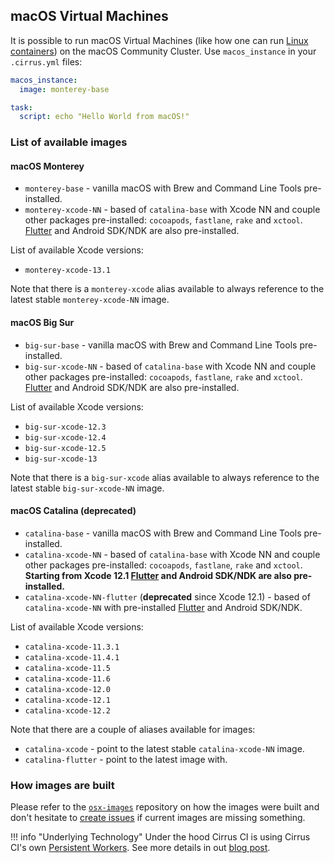 ## macOS Virtual Machines

It is possible to run macOS Virtual Machines (like how one can run [Linux containers](linux.md)) on the macOS Community Cluster. 
Use `macos_instance` in your `.cirrus.yml` files:

```yaml
macos_instance:
  image: monterey-base

task:
  script: echo "Hello World from macOS!"
```

### List of available images

#### macOS Monterey

* `monterey-base` - vanilla macOS with Brew and Command Line Tools pre-installed.
* `monterey-xcode-NN` - based of `catalina-base` with Xcode NN and couple other packages pre-installed: 
  `cocoapods`, `fastlane`, `rake` and `xctool`. [Flutter](https://flutter.dev/) and Android SDK/NDK are also pre-installed.
  
List of available Xcode versions:

* `monterey-xcode-13.1`

Note that there is a `monterey-xcode` alias available to always reference to the latest stable `monterey-xcode-NN` image.

#### macOS Big Sur

* `big-sur-base` - vanilla macOS with Brew and Command Line Tools pre-installed.
* `big-sur-xcode-NN` - based of `catalina-base` with Xcode NN and couple other packages pre-installed: 
  `cocoapods`, `fastlane`, `rake` and `xctool`. [Flutter](https://flutter.dev/) and Android SDK/NDK are also pre-installed.
  
List of available Xcode versions:

* `big-sur-xcode-12.3`
* `big-sur-xcode-12.4`
* `big-sur-xcode-12.5`
* `big-sur-xcode-13`

Note that there is a `big-sur-xcode` alias available to always reference to the latest stable `big-sur-xcode-NN` image.

#### macOS Catalina (deprecated)

* `catalina-base` - vanilla macOS with Brew and Command Line Tools pre-installed.
* `catalina-xcode-NN` - based of `catalina-base` with Xcode NN and couple other packages pre-installed: 
  `cocoapods`, `fastlane`, `rake` and `xctool`. **Starting from Xcode 12.1 [Flutter](https://flutter.dev/) and Android SDK/NDK are also pre-installed.**
* `catalina-xcode-NN-flutter` (**deprecated** since Xcode 12.1) - based of `catalina-xcode-NN` with pre-installed [Flutter](https://flutter.dev/) and Android SDK/NDK.

List of available Xcode versions:

* `catalina-xcode-11.3.1`
* `catalina-xcode-11.4.1`
* `catalina-xcode-11.5`
* `catalina-xcode-11.6`
* `catalina-xcode-12.0`
* `catalina-xcode-12.1`
* `catalina-xcode-12.2`

Note that there are a couple of aliases available for images:

* `catalina-xcode` - point to the latest stable `catalina-xcode-NN` image.
* `catalina-flutter` - point to the latest image with.

### How images are built

Please refer to the [`osx-images`](https://github.com/cirruslabs/osx-images) repository on how the images were built and
don't hesitate to [create issues](https://github.com/cirruslabs/osx-images/issues) if current images are missing something.

!!! info "Underlying Technology"
    Under the hood Cirrus CI is using Cirrus CI's own [Persistent Workers](persistent-workers.md). See more details in
    out [blog post](https://medium.com/cirruslabs/new-macos-task-execution-architecture-for-cirrus-ci-604250627c94).
